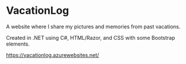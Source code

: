 # VacationLog
A website where I share my pictures and memories from past vacations.

Created in .NET using C#, HTML/Razor, and CSS with some Bootstrap elements.

https://vacationlog.azurewebsites.net/ 

